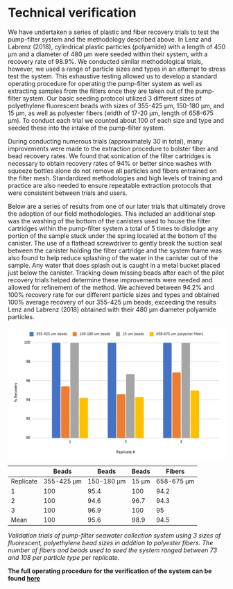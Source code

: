 # Technical verification

We have undertaken a series of plastic and fiber recovery trials to test the pump-filter system and the methodology described above. In Lenz and Labrenz (2018), cylindrical plastic particles (polyamide) with a length of 450 μm and a diameter of 480 μm were seeded within their system, with a recovery rate of 98.9%. We conducted similar methodological trials, however, we used a range of particle sizes and types in an attempt to stress test the system. This exhaustive testing allowed us to develop a standard operating procedure for operating the pump-filter system as well as extracting samples from the filters once they are taken out of the pump-filter system. Our basic seeding protocol utilized 3 different sizes of polyethylene fluorescent beads with sizes of 355-425 μm, 150-180 μm, and 15 μm, as well as polyester fibers (width of 17-20 μm, length of 658-675 μm). To conduct each trial we counted about 100 of each size and type and seeded these into the intake of the pump-filter system.

During conducting numerous trials (approximately 30 in total), many improvements were made to the extraction procedure to bolster fiber and bead recovery rates. We found that sonication of the filter cartridges is necessary to obtain recovery rates of 94% or better since washes with squeeze bottles alone do not remove all particles and fibers entrained on the filter mesh. Standardized methodologies and high levels of training and practice are also needed to ensure repeatable extraction protocols that were consistent between trials and users.

Below are a series of results from one of our later trials that ultimately drove the adoption of our field methodologies. This included an additional step was the washing of the bottom of the canisters used to house the filter cartridges within the pump-filter system a total of 5 times to dislodge any portion of the sample stuck under the spring located at the bottom of the canister. The use of a flathead screwdriver to gently break the suction seal between the canister holding the filter cartridge and the system frame was also found to help reduce splashing of the water in the canister out of the sample. Any water that does splash out is caught in a metal bucket placed just below the canister. Tracking down missing beads after each of the pilot recovery trials helped determine these improvements were needed and allowed for refinement of the method. We achieved between 94.2% and 100% recovery rate for our different particle sizes and types and obtained 100% average recovery of our 355-425 µm beads, exceeding the results Lenz and Labrenz (2018) obtained with their 480 μm diameter polyamide particles.

![Recovery rate graph](Images/TV_Plastic_recovery_rate.png)


|           | Beads      | Beads      | Beads     | Fibers    |
| --------- | ---------- | ---------- |---------- |---------- |
| Replicate | 355-425 μm | 150-180 μm | 15 μm | 658-675 μm |
| 1         | 100        | 95.4       | 100 | 94.2 |
| 2         | 100        | 94.6       | 96.7 | 94.3 |
| 3         | 100        | 96.9       | 100 | 95 |
| Mean      | 100        | 95.6       | 98.9 | 94.5 |

*Validation trials of pump-filter seawater collection system using 3 sizes of fluorescent, polyethylene bead sizes in addition to polyester fibers. The number of fibers and beads used to seed the system ranged between 73 and 108 per particle type per replicate.*

**The full operating procedure for the verification of the system can be found [here](Protocols/SOP_Pump-filter_spike_test.pdf)**
